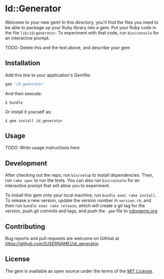 # Id::Generator

Welcome to your new gem! In this directory, you'll find the files you need to be able to package up your Ruby library into a gem. Put your Ruby code in the file `lib/id/generator`. To experiment with that code, run `bin/console` for an interactive prompt.

TODO: Delete this and the text above, and describe your gem

## Installation

Add this line to your application's Gemfile:

```ruby
gem 'id_generator'
```

And then execute:

    $ bundle

Or install it yourself as:

    $ gem install id_generator

## Usage

TODO: Write usage instructions here

## Development

After checking out the repo, run `bin/setup` to install dependencies. Then, run `rake spec` to run the tests. You can also run `bin/console` for an interactive prompt that will allow you to experiment.

To install this gem onto your local machine, run `bundle exec rake install`. To release a new version, update the version number in `version.rb`, and then run `bundle exec rake release`, which will create a git tag for the version, push git commits and tags, and push the `.gem` file to [rubygems.org](https://rubygems.org).

## Contributing

Bug reports and pull requests are welcome on GitHub at https://github.com/[USERNAME]/id_generator.

## License

The gem is available as open source under the terms of the [MIT License](https://opensource.org/licenses/MIT).
